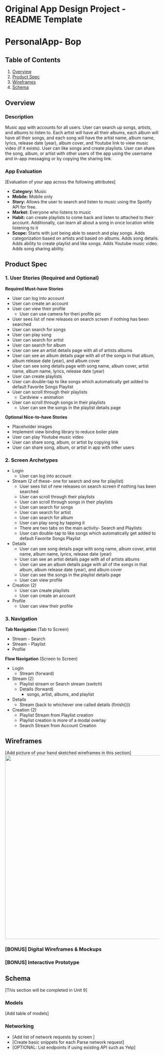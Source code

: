 Original App Design Project - README Template
===

# PersonalApp- Bop

## Table of Contents
1. [Overview](#Overview)
1. [Product Spec](#Product-Spec)
1. [Wireframes](#Wireframes)
2. [Schema](#Schema)

## Overview
### Description
Music app with accounts for all users. User can search up songs, artists, and albums to listen to. Each artist will have all their albums, each album will have all their songs, and each song will have the artist name, album name, lyrics, release date (year), album cover, and Youtube link to view music video (if it exists). User can like songs and create playlists. User can share the song, album, or artist with other users of the app using the username and in-app messaging or by copying the sharing link. 

### App Evaluation
[Evaluation of your app across the following attributes]
- **Category:** Music
- **Mobile:** Mobile only
- **Story:** Allows the user to search and listen to music using the Spotify API for free. 
- **Market:** Everyone who listens to music
- **Habit:** can create playlists to come back and listen to attached to their account. Additionally, can learn all about a song in once location while listening to it
- **Scope:** Starts with just being able to search and play songs. Adds categorization based on artists and based on albums. Adds song details. Adds ability to create playlist and like songs. Adds Youtube music video. Adds song sharing ability. 

## Product Spec

### 1. User Stories (Required and Optional)

**Required Must-have Stories**

* User can log into account
* User can create an account
* User can view their profile
   * User can use camera for theri profile pic 
* User sees list of new releases on search screen if nothing has been searched
* User can search for songs
* User can play song
* User can search for artist 
* User can search for album
* User can see an artist details page with all of artists albums
* User can see an album details page with all of the songs in that album, album release date (year), and album cover
* User can see song details page with song name, album cover, artist name, album name, lyrics, release date (year)
* User can create playlists 
* User can double-tap to like songs which automatically get added to default Favorite Songs Playlist
* User can scroll through their playlists
   * Cardview + animation
* User can scroll through songs in their playlists 
    * User can see the songs in the playlist details page

**Optional Nice-to-have Stories**

* Placeholder images
* Implement view binding library to reduce boiler plate
* User can play Youtube music video
* User can share song, album, or artist by copying link
* User can share song, album, or artist in app with other users

### 2. Screen Archetypes

* Login
   * User can log into account
* Stream (2 of these- one for search and one for playlist)
   * User sees list of new releases on search screen if nothing has been searched
   * User can scroll through their playlists
   * User can scroll through songs in their playlists
   * User can search for songs
   * User can search for artist 
   * User can search for album
   * User can play song by tapping it
   * There are two tabs on the main activity- Search and Playlists
   * User can double-tap to like songs which automatically get added to default Favorite Songs Playlist
* Details
   * User can see song details page with song name, album cover, artist name, album name, lyrics, release date (year)
   * User can see an artist details page with all of artists albums
   * User can see an album details page with all of the songs in that album, album release date (year), and album cover
   * User can see the songs in the playlist details page
   * User can view profile
* Creation (2)
   *  User can create playlists 
   *  User can create an account
* Profile
    * User can view their profile


### 3. Navigation

**Tab Navigation** (Tab to Screen)

* Stream - Search
* Stream - Playlist
* Profile

**Flow Navigation** (Screen to Screen)

* Login
   * Stream (forward)
* Stream (2)
   * Playlist stream or Search stream (switch)
   * Details (forward)
       * songs, artist, albums, and playlist
* Details
   * Stream (back to whichever one called details (finish()))
* Creation (2)
   *  Playlist Stream from Playlist creation
   *  Playlist creation is more of a modal overlay
   *  Search Stream from Account Creation

## Wireframes
[Add picture of your hand sketched wireframes in this section]
<img src="YOUR_WIREFRAME_IMAGE_URL" width=600>

### [BONUS] Digital Wireframes & Mockups

### [BONUS] Interactive Prototype

## Schema 
[This section will be completed in Unit 9]
### Models
[Add table of models]
### Networking
- [Add list of network requests by screen ]
- [Create basic snippets for each Parse network request]
- [OPTIONAL: List endpoints if using existing API such as Yelp]
